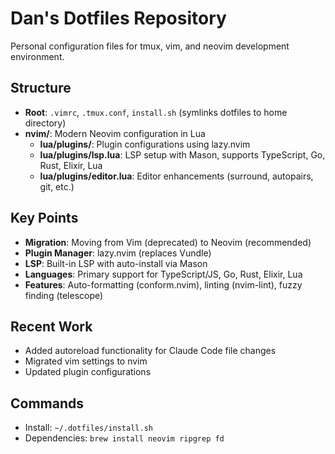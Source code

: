 # Dan's Dotfiles Repository

Personal configuration files for tmux, vim, and neovim development environment.

## Structure
- **Root**: `.vimrc`, `.tmux.conf`, `install.sh` (symlinks dotfiles to home directory)
- **nvim/**: Modern Neovim configuration in Lua
  - **lua/plugins/**: Plugin configurations using lazy.nvim
  - **lua/plugins/lsp.lua**: LSP setup with Mason, supports TypeScript, Go, Rust, Elixir, Lua
  - **lua/plugins/editor.lua**: Editor enhancements (surround, autopairs, git, etc.)

## Key Points
- **Migration**: Moving from Vim (deprecated) to Neovim (recommended)
- **Plugin Manager**: lazy.nvim (replaces Vundle)
- **LSP**: Built-in LSP with auto-install via Mason
- **Languages**: Primary support for TypeScript/JS, Go, Rust, Elixir, Lua
- **Features**: Auto-formatting (conform.nvim), linting (nvim-lint), fuzzy finding (telescope)

## Recent Work
- Added autoreload functionality for Claude Code file changes
- Migrated vim settings to nvim
- Updated plugin configurations

## Commands
- Install: `~/.dotfiles/install.sh`
- Dependencies: `brew install neovim ripgrep fd`